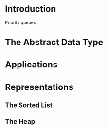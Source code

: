 # Introduction

Priority queues.

# The Abstract Data Type

# Applications

# Representations

## The Sorted List

## The Heap
